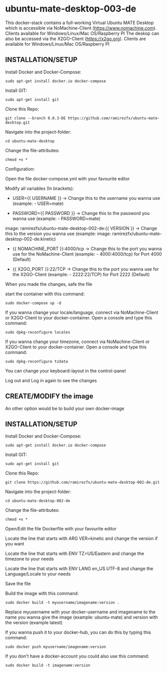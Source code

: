 # ubuntu-mate-desktop-003-de

This docker-stack contains a full-working Virtual Ubuntu MATE Desktop which is accessible via NoMachine-Client (https://www.nomachine.com). Clients available for Windows/Linux/Mac OS/Raspberry PI
The deskop can also be accessed via the X2GO-Client (https://x2go.org). Clients are available for Windows/Linux/Mac OS/Raspberry PI

## INSTALLATION/SETUP

Install Docker and Docker-Compose:

`sudo apt-get install docker.io docker-compose`

Install GIT:

`sudo apt-get install git`

Clone this Repo:

`git clone --branch 0.0.3-DE https://github.com/ramirezfx/ubuntu-mate-desktop.git`

Navigate into the project-folder:

`cd ubuntu-mate-desktop`

Change the file-attributes:

`chmod +x *`

Configuration:

Open the file docker-compose.yml with your favourite editor

Modify all variables (In brackets):

- USER={{ USERNAME }} -> Change this to the username you wanna use (example: - USER=mate)

- PASSWORD={{ PASSWORD }} -> Change this to the password you wanna use (example: - PASSWORD=mate)

image: ramirezfx/ubuntu-mate-desktop-002-de:{{ VERSION }} -> Change this to the version you wanna use (example: image: ramirezfx/ubuntu-mate-desktop-002-de:kinetic)

- {{ NOMACHINE_PORT }}:4000/tcp -> Change this to the port you wanna use for the NoMachine-Client (example: - 4000:4000/tcp) for Port 4000 (Default)

- {{ X2GO_PORT }}:22/TCP -> Change this to the port you wanna use for the X2GO-Client (example: - 2222:22/TCP) for Port 2222 (Default)

When you made the changes, safe the file

start the container with this command:

`sudo docker-compose up -d`

If you wanna change your locale/language, connect via NoMachine-Client or X2GO-Client to your docker-container. Open a console and type this command:

`sudo dpkg-reconfigure locales`

If you wanna change your timezone, connect via NoMachine-Client or X2GO-Client to your docker-container. Open a console and type this command:

`sudo dpkg-reconfigure tzdata`

You can change your keyboard-layout in the control-panel

Log out and Log in again to see the changes

## CREATE/MODIFY the image

An other option would be to build your own docker-image

## INSTALLATION/SETUP

Install Docker and Docker-Compose:

`sudo apt-get install docker.io docker-compose`

Install GIT:

`sudo apt-get install git`

Clone this Repo:

`git clone https://github.com/ramirezfx/ubuntu-mate-desktop-002-de.git`

Navigate into the project-folder:

`cd ubuntu-mate-desktop-002-de`

Change the file-attributes:

`chmod +x *`

Open/Edit the file Dockerfile with your favourite editor

Locate the line that starts with ARG VER=kinetic and change the version if you want

Locate the line that starts with ENV TZ=US/Eastern and change the timezone to your needs

Locate the line that starts with ENV LANG en_US.UTF-8 and change the Language/Locale to your needs

Save the file

Build the image with this command:

`sudo docker build -t myusername/imagename:version .`

Replace myusername with your docker-username and imagename to the name you wanna give the image (example: ubuntu-mate) and version with the version (example latest)

If you wanna push it to your docker-hub, you can do this by typing this command:

`sudo docker push myusername/imagename:version`

If you don't have a docker-account you could also use this command:

`sudo docker build -t imagename:version`
